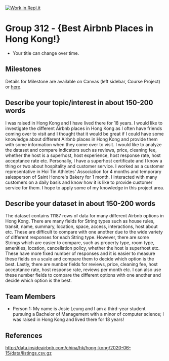 [![Work in Repl.it](https://classroom.github.com/assets/work-in-replit-14baed9a392b3a25080506f3b7b6d57f295ec2978f6f33ec97e36a161684cbe9.svg)](https://classroom.github.com/online_ide?assignment_repo_id=315656&assignment_repo_type=GroupAssignmentRepo)
# Group 312 - {Best Airbnb Places in Hong Kong!}

- Your title can change over time.

## Milestones

Details for Milestone are available on Canvas (left sidebar, Course Project) or [here](https://firas.moosvi.com/courses/data301/project/milestone01.html).

## Describe your topic/interest in about 150-200 words

I was raised in Hong Kong and I have lived there for 18 years. I would like to investigate the different Airbnb places in Hong Kong as I often have friends coming over to visit and I thought that it would be great if I could have some knowledge about different Airbnb places in Hong Kong and provide them with some information when they come over to visit. I would like to analyze the dataset and compare indicators such as reviews, price, cleaning fee, whether the host is a superhost, host experience, host response rate, host acceptance rate etc. Personally, I have a superhost certificate and I know a thing or two about hospitality and customer service. I worked as a customer representative in Hoi Tin Athletes' Association for 4 months and temporary salesperson of Saint Honore's Bakery for 1 month. I interacted with many customers on a daily basis and know how it is like to provide customer service for them. I hope to apply some of my knowledge in this project area.

## Describe your dataset in about 150-200 words

The dataset contains 11187 rows of data for many different Airbnb options in Hong Kong. There are many fields for String types such as house rules, transit, name, summary, location, space, access, interactions, host about etc. These are difficult to compare with one another due to the wide variety of different responses for each String type. However, there are some Strings which are easier to compare, such as property type, room type, amenities, location, cancellation policy, whether the host is superhost etc. These have more fixed number of responses and it is easier to measure these fields on a scale and compare them to decide which option is the best. Lastly, there are number fields for reviews, price, cleaning fee, host acceptance rate, host response rate, reviews per month etc. I can also use these number fields to compare the different options with one another and decide which option is the best.

## Team Members

- Person 1: My name is Josie Leung and I am a third-year student pursuing a Bachelor of Management with a minor of computer science; I was raised in Hong Kong and lived there for 18 years!

## References

http://data.insideairbnb.com/china/hk/hong-kong/2020-06-15/data/listings.csv.gz
